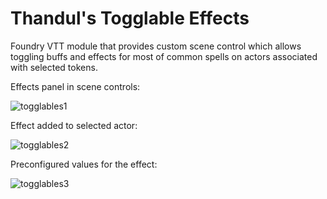 # Thandul's Togglable Effects
Foundry VTT module that provides custom scene control which allows toggling buffs and effects for most of common spells on actors associated with selected tokens.

Effects panel in scene controls:

![togglables1](https://user-images.githubusercontent.com/6009785/104252683-df0b5980-5472-11eb-899f-abcf41942650.png)


Effect added to selected actor:

![togglables2](https://user-images.githubusercontent.com/6009785/104252686-dfa3f000-5472-11eb-82af-2b3c7cf1ef26.png)


Preconfigured values for the effect:

![togglables3](https://user-images.githubusercontent.com/6009785/104252687-dfa3f000-5472-11eb-9d9d-10163154b9a1.png)

